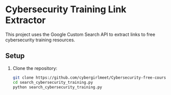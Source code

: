 # Cybersecurity Training Link Extractor

This project uses the Google Custom Search API to extract links to free cybersecurity training resources.

## Setup

1. Clone the repository:
   ```sh
   git clone https://github.com/cybergirlmeet/Cybersecurity-free-courses/blob/main/search_cybersecurity_training.py
   cd search_cybersecurity_training.py
   python search_cybersecurity_training.py
